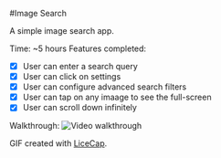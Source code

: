 #Image Search

A simple image search app. 

Time: ~5 hours
Features completed:

   * [x] User can enter a search query
   * [x] User can click on settings
   * [x] User can configure advanced search filters
   * [x] User can tap on any imaage to see the full-screen
   * [x] User can scroll down infinitely

Walkthrough:
![Video walkthrough](image-search.gif)

GIF created with [LiceCap](http://www.cockos.com/licecap/).
